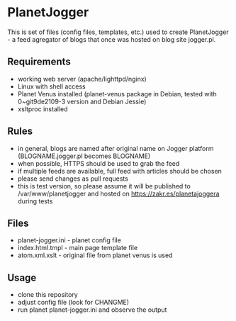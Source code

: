 PlanetJogger
========
This is set of files (config files, templates, etc.) used to create PlanetJogger - a feed
agregator of blogs that once was hosted on blog site jogger.pl.

Requirements
---------
* working web server (apache/lighttpd/nginx)
* Linux with shell access
* Planet Venus installed (planet-venus package in Debian, tested with 0~git9de2109-3 version and Debian Jessie)
* xsltproc installed

Rules
---------
* in general, blogs are named after original name on Jogger platform (BLOGNAME.jogger.pl becomes BLOGNAME)
* when possible, HTTPS should be used to grab the feed
* if multiple feeds are available, full feed with articles should be chosen
* please send changes as pull requests
* this is test version, so please assume it will be published to /var/www/planetjogger and hosted on https://zakr.es/planetajoggera during tests

Files
---------
* planet-jogger.ini - planet config file
* index.html.tmpl - main page template file
* atom.xml.xslt - original file from planet venus is used

Usage
---------
* clone this repository
* adjust config file (look for CHANGME)
* run planet planet-jogger.ini and observe the output
